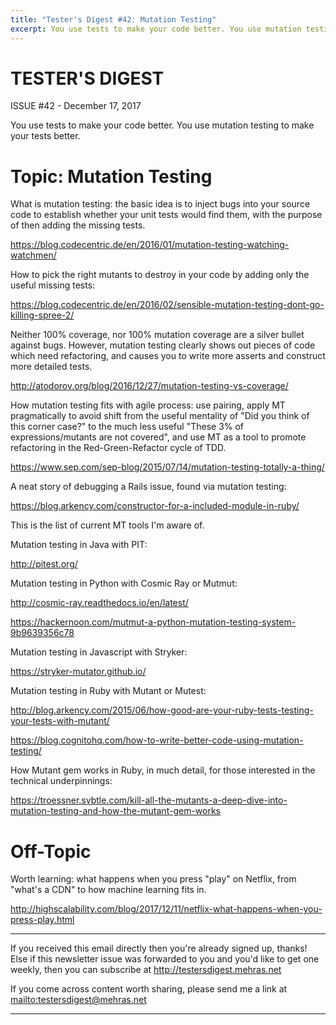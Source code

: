 ```yaml
---
title: "Tester's Digest #42: Mutation Testing"
excerpt: You use tests to make your code better. You use mutation testing to make your tests better.
---
```


TESTER'S DIGEST
===============
ISSUE #42 - December 17, 2017

You use tests to make your code better. You use mutation testing to make your tests better.

Topic: Mutation Testing
=======================

What is mutation testing: the basic idea is to inject bugs into your source code to establish whether your unit tests would find them, with the purpose of then adding the missing tests.

<https://blog.codecentric.de/en/2016/01/mutation-testing-watching-watchmen/>

How to pick the right mutants to destroy in your code by adding only the useful missing tests:

<https://blog.codecentric.de/en/2016/02/sensible-mutation-testing-dont-go-killing-spree-2/>

Neither 100% coverage, nor 100% mutation coverage are a silver bullet against bugs. However, mutation testing clearly shows out pieces of code which need refactoring, and causes you to write more asserts and construct more detailed tests.

<http://atodorov.org/blog/2016/12/27/mutation-testing-vs-coverage/>

How mutation testing fits with agile process: use pairing, apply MT pragmatically to avoid shift from the useful mentality of "Did you think of this corner case?" to the much less useful "These 3% of expressions/mutants are not covered", and use MT as a tool to promote refactoring in the Red-Green-Refactor cycle of TDD.

<https://www.sep.com/sep-blog/2015/07/14/mutation-testing-totally-a-thing/>

A neat story of debugging a Rails issue, found via mutation testing:

<https://blog.arkency.com/constructor-for-a-included-module-in-ruby/>

This is the list of current MT tools I'm aware of.

Mutation testing in Java with PIT:

<http://pitest.org/>

Mutation testing in Python with Cosmic Ray or Mutmut:

<http://cosmic-ray.readthedocs.io/en/latest/>

<https://hackernoon.com/mutmut-a-python-mutation-testing-system-9b9639356c78>

Mutation testing in Javascript with Stryker:

<https://stryker-mutator.github.io/>

Mutation testing in Ruby with Mutant or Mutest:

<http://blog.arkency.com/2015/06/how-good-are-your-ruby-tests-testing-your-tests-with-mutant/>

<https://blog.cognitohq.com/how-to-write-better-code-using-mutation-testing/>

How Mutant gem works in Ruby, in much detail, for those interested in the technical underpinnings:

<https://troessner.svbtle.com/kill-all-the-mutants-a-deep-dive-into-mutation-testing-and-how-the-mutant-gem-works>


Off-Topic
=========

Worth learning: what happens when you press "play" on Netflix, from "what's a CDN" to how machine learning fits in.

<http://highscalability.com/blog/2017/12/11/netflix-what-happens-when-you-press-play.html>

---

If you received this email directly then you're already signed up, thanks! Else
if this newsletter issue was forwarded to you and you'd like to get one weekly,
then you can subscribe at <http://testersdigest.mehras.net>

If you come across content worth sharing, please send me a link at
<mailto:testersdigest@mehras.net>

---
